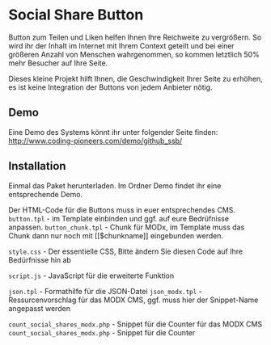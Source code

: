 # Social Share Button

Button zum Teilen und Liken helfen Ihnen Ihre Reichweite zu vergrößern. So wird ihr der Inhalt im Internet mit Ihrem Context geteilt und bei einer größeren Anzahl von Menschen wahrgenommen, so kommen letztlich 50% mehr Besucher auf Ihre Seite.

Dieses kleine Projekt hilft Ihnen, die Geschwindigkeit Ihrer Seite zu erhöhen, es ist keine Integration der Buttons von jedem Anbieter nötig.

## Demo

Eine Demo des Systems könnt ihr unter folgender Seite finden:
http://www.coding-pioneers.com/demo/github_ssb/

## Installation

Einmal das Paket herunterladen. Im Ordner Demo findet ihr eine entsprechende Demo.

Der HTML-Code für die Buttons muss in euer entsprechendes CMS.
`button.tpl` - im Template einbinden und ggf. auf eure Bedrüfnisse anpassen.
`button_chunk.tpl` - Chunk für MODx, im Template muss das Chunk dann nur noch mit [[$chunkname]] eingebunden werden.

`style.css` - Der essentielle CSS, Bitte ändern Sie diesen Code auf Ihre Bedürfnisse hin ab

`script.js` - JavaScript für die erweiterte Funktion

`json.tpl` - Formathilfe für die JSON-Datei
`json_modx.tpl` - Ressurcenvorschlag für das MODX CMS, ggf. muss hier der Snippet-Name angepasst werden

`count_social_shares_modx.php` - Snippet für die Counter für das MODX CMS
`count_social_shares_modx.php` - Snippet für die Counter